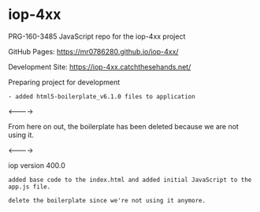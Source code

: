 # iop-4xx
PRG-160-3485 JavaScript repo for the iop-4xx project 
	
GitHub Pages: https://mr0786280.github.io/iop-4xx/
	
Development Site: https://iop-4xx.catchthesehands.net/

Preparing project for development

	- added html5-boilerplate_v6.1.0 files to application
	
<---->

From here on out, the boilerplate has been deleted because we are not using it.

<---->

iop version 400.0

	added base code to the index.html and added initial JavaScript to the app.js file.
	
	delete the boilerplate since we're not using it anymore.

	


